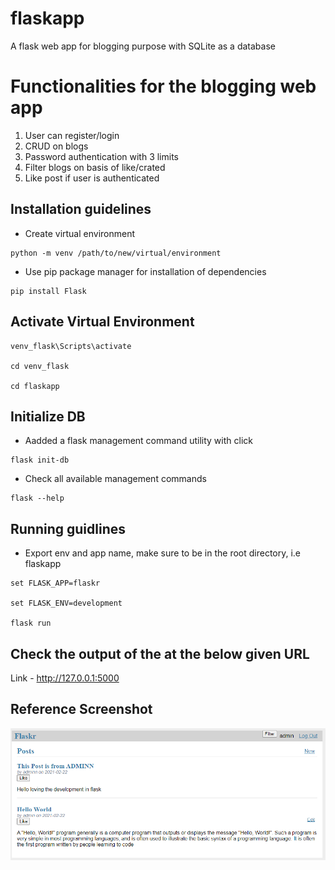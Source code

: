 # flaskapp
A flask web app for blogging purpose with SQLite as a database

# Functionalities for the blogging web app
1. User can register/login
2. CRUD on blogs
3. Password authentication with 3 limits
4. Filter blogs on basis of like/crated
5. Like post if user is authenticated

## Installation guidelines

- Create virtual environment
```
python -m venv /path/to/new/virtual/environment
```

- Use pip package manager for installation of dependencies
```
pip install Flask
```

## Activate Virtual Environment
```
venv_flask\Scripts\activate

cd venv_flask

cd flaskapp
```

## Initialize DB

- Aadded a flask management command utility with click
```
flask init-db
```

- Check all available management commands
```
flask --help
```

## Running guidlines

-  Export env and app name, make sure to be in the root directory, i.e flaskapp

```
set FLASK_APP=flaskr

set FLASK_ENV=development

flask run
```
## Check the output of the at the below given URL
Link - http://127.0.0.1:5000

## Reference Screenshot
![Alt text](/images/v1.png "Optional title")


